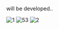 will be developed..

![1](https://github.com/AliArdal/BankApp/assets/135712333/0d5b8836-2f5a-4171-b4b6-ff5ae6590f35)
![53](https://github.com/AliArdal/BankApp/assets/135712333/a7d69551-ad5d-4b8d-a292-24b814fb1e4d)
![2](https://github.com/AliArdal/BankApp/assets/135712333/212e6068-3dd8-4eae-80c2-1c4c6ed848f1)
